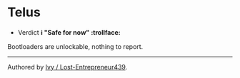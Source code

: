 # Telus

* Verdict **ℹ️ "Safe for now" :trollface:**

Bootloaders are unlockable, nothing to report.
***
Authored by [Ivy / Lost-Entrepreneur439](https://github.com/Lost-Entrepreneur439).<br/>
